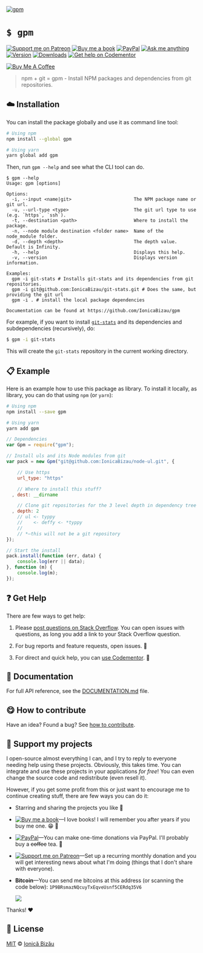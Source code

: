 <!-- Please do not edit this file. Edit the `blah` field in the `package.json` instead. If in doubt, open an issue. -->


[![gpm](http://i.imgur.com/lU98JRC.png)](#)

# `$ gpm`

 [![Support me on Patreon][badge_patreon]][patreon] [![Buy me a book][badge_amazon]][amazon] [![PayPal][badge_paypal_donate]][paypal-donations] [![Ask me anything](https://img.shields.io/badge/ask%20me-anything-1abc9c.svg)](https://github.com/IonicaBizau/ama) [![Version](https://img.shields.io/npm/v/gpm.svg)](https://www.npmjs.com/package/gpm) [![Downloads](https://img.shields.io/npm/dt/gpm.svg)](https://www.npmjs.com/package/gpm) [![Get help on Codementor](https://cdn.codementor.io/badges/get_help_github.svg)](https://www.codementor.io/johnnyb?utm_source=github&utm_medium=button&utm_term=johnnyb&utm_campaign=github)

<a href="https://www.buymeacoffee.com/H96WwChMy" target="_blank"><img src="https://www.buymeacoffee.com/assets/img/custom_images/yellow_img.png" alt="Buy Me A Coffee"></a>

> npm + git = gpm - Install NPM packages and dependencies from git repositories.

## :cloud: Installation

You can install the package globally and use it as command line tool:


```sh
# Using npm
npm install --global gpm

# Using yarn
yarn global add gpm
```


Then, run `gpm --help` and see what the CLI tool can do.


```
$ gpm --help
Usage: gpm [options]

Options:
  -i, --input <name|git>                       The NPM package name or git url.              
  -u, --url-type <type>                        The git url type to use (e.g. `https`, `ssh`).
  -t, --destination <path>                     Where to install the package.                 
  -n, --node module destination <folder name>  Name of the  node_module folder.              
  -d, --depth <depth>                          The depth value. Default is Infinity.         
  -h, --help                                   Displays this help.                           
  -v, --version                                Displays version information.                 

Examples:
  gpm -i git-stats # Installs git-stats and its dependencies from git repositories.
  gpm -i git@github.com:IonicaBizau/git-stats.git # Does the same, but providing the git url
  gpm -i . # install the local package dependencies

Documentation can be found at https://github.com/IonicaBizau/gpm
```


For example, if you want to install [`git-stats`](https://github.com/IonicaBizau/git-stats) and its dependencies and subdependencies (recursively), do:

```sh
$ gpm -i git-stats
```


This will create the `git-stats` repository in the current working directory.


## :clipboard: Example


Here is an example how to use this package as library. To install it locally, as library, you can do that using `npm` (or `yarn`):

```sh
# Using npm
npm install --save gpm

# Using yarn
yarn add gpm
```



```js
// Dependencies
var Gpm = require("gpm");

// Install uls and its Node modules from git
var pack = new Gpm("git@github.com:IonicaBizau/node-ul.git", {

    // Use https
    url_type: "https"

    // Where to install this stuff?
  , dest: __dirname

    // Clone git repositories for the 3 level depth in dependency tree
  , depth: 2
    // ul <- typpy
    //    <- deffy <- *typpy
    //
    // *–this will not be a git repository
});

// Start the install
pack.install(function (err, data) {
    console.log(err || data);
}, function (m) {
    console.log(m);
});
```



## :question: Get Help

There are few ways to get help:

 1. Please [post questions on Stack Overflow](https://stackoverflow.com/questions/ask). You can open issues with questions, as long you add a link to your Stack Overflow question.
 2. For bug reports and feature requests, open issues. :bug:

 3. For direct and quick help, you can [use Codementor](https://www.codementor.io/johnnyb). :rocket:



## :memo: Documentation

For full API reference, see the [DOCUMENTATION.md][docs] file.

## :yum: How to contribute
Have an idea? Found a bug? See [how to contribute][contributing].


## :sparkling_heart: Support my projects

I open-source almost everything I can, and I try to reply to everyone needing help using these projects. Obviously,
this takes time. You can integrate and use these projects in your applications *for free*! You can even change the source code and redistribute (even resell it).

However, if you get some profit from this or just want to encourage me to continue creating stuff, there are few ways you can do it:


 - Starring and sharing the projects you like :rocket:
 - [![Buy me a book][badge_amazon]][amazon]—I love books! I will remember you after years if you buy me one. :grin: :book:
 - [![PayPal][badge_paypal]][paypal-donations]—You can make one-time donations via PayPal. I'll probably buy a ~~coffee~~ tea. :tea:
 - [![Support me on Patreon][badge_patreon]][patreon]—Set up a recurring monthly donation and you will get interesting news about what I'm doing (things that I don't share with everyone).
 - **Bitcoin**—You can send me bitcoins at this address (or scanning the code below): `1P9BRsmazNQcuyTxEqveUsnf5CERdq35V6`

    ![](https://i.imgur.com/z6OQI95.png)


Thanks! :heart:



## :scroll: License

[MIT][license] © [Ionică Bizău][website]


[badge_patreon]: https://ionicabizau.github.io/badges/patreon.svg
[badge_amazon]: https://ionicabizau.github.io/badges/amazon.svg
[badge_paypal]: https://ionicabizau.github.io/badges/paypal.svg
[badge_paypal_donate]: https://ionicabizau.github.io/badges/paypal_donate.svg

[patreon]: https://www.patreon.com/ionicabizau
[amazon]: http://amzn.eu/hRo9sIZ
[paypal-donations]: https://www.paypal.com/cgi-bin/webscr?cmd=_s-xclick&hosted_button_id=RVXDDLKKLQRJW

[license]: http://showalicense.com/?fullname=Ionic%C4%83%20Biz%C4%83u%20%3Cbizauionica%40gmail.com%3E%20(https%3A%2F%2Fionicabizau.net)&year=2015#license-mit
[website]: https://ionicabizau.net
[contributing]: /CONTRIBUTING.md
[docs]: /DOCUMENTATION.md
